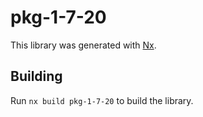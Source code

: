 # pkg-1-7-20

This library was generated with [Nx](https://nx.dev).

## Building

Run `nx build pkg-1-7-20` to build the library.
